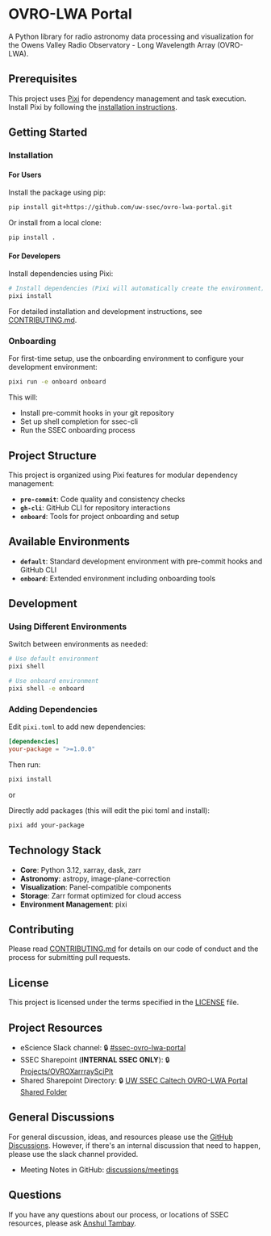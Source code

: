 # OVRO-LWA Portal

A Python library for radio astronomy data processing and visualization for the
Owens Valley Radio Observatory - Long Wavelength Array (OVRO-LWA).

## Prerequisites

This project uses [Pixi](https://pixi.sh) for dependency management and task
execution. Install Pixi by following the
[installation instructions](https://pixi.sh/latest/#installation).

## Getting Started

### Installation

#### For Users

Install the package using pip:

```bash
pip install git+https://github.com/uw-ssec/ovro-lwa-portal.git
```

Or install from a local clone:

```bash
pip install .
```

#### For Developers

Install dependencies using Pixi:

```bash
# Install dependencies (Pixi will automatically create the environment)
pixi install
```

For detailed installation and development instructions, see
[CONTRIBUTING.md](CONTRIBUTING.md).

### Onboarding

For first-time setup, use the onboarding environment to configure your
development environment:

```bash
pixi run -e onboard onboard
```

This will:

- Install pre-commit hooks in your git repository
- Set up shell completion for ssec-cli
- Run the SSEC onboarding process

## Project Structure

This project is organized using Pixi features for modular dependency management:

- **`pre-commit`**: Code quality and consistency checks
- **`gh-cli`**: GitHub CLI for repository interactions
- **`onboard`**: Tools for project onboarding and setup

## Available Environments

- **`default`**: Standard development environment with pre-commit hooks and
  GitHub CLI
- **`onboard`**: Extended environment including onboarding tools

## Development

### Using Different Environments

Switch between environments as needed:

```bash
# Use default environment
pixi shell

# Use onboard environment
pixi shell -e onboard
```

### Adding Dependencies

Edit `pixi.toml` to add new dependencies:

```toml
[dependencies]
your-package = ">=1.0.0"
```

Then run:

```bash
pixi install
```

or

Directly add packages (this will edit the pixi toml and install):

```bash
pixi add your-package
```

## Technology Stack

- **Core**: Python 3.12, xarray, dask, zarr
- **Astronomy**: astropy, image-plane-correction
- **Visualization**: Panel-compatible components
- **Storage**: Zarr format optimized for cloud access
- **Environment Management**: pixi

## Contributing

Please read [CONTRIBUTING.md](CONTRIBUTING.md) for details on our code of
conduct and the process for submitting pull requests.

## License

This project is licensed under the terms specified in the [LICENSE](LICENSE)
file.

## Project Resources

- eScience Slack channel: 🔒
  [#ssec-ovro-lwa-portal](https://escience-institute.slack.com/archives/C098GJYLNBW)
- SSEC Sharepoint (**INTERNAL SSEC ONLY**): 🔒
  [Projects/OVROXarrraySciPlt](https://uwnetid.sharepoint.com/:f:/r/sites/og_ssec_escience/Shared%20Documents/Projects/OVROXarrraySciPlt?csf=1&web=1&e=P5QKAc)
- Shared Sharepoint Directory: 🔒
  [UW SSEC Caltech OVRO-LWA Portal Shared Folder](https://uwnetid.sharepoint.com/:f:/r/sites/og_ssec_escience/Shared%20Documents/Projects/OVROXarrraySciPlt/UW%20SSEC%20Caltech%20OVRO-LWA%20Portal%20Shared%20Folder?csf=1&web=1&e=siXUk2)

## General Discussions

For general discussion, ideas, and resources please use the
[GitHub Discussions](https://github.com/uw-ssec/ovro-lwa-portal/discussions).
However, if there's an internal discussion that need to happen, please use the
slack channel provided.

- Meeting Notes in GitHub:
  [discussions/meetings](https://github.com/uw-ssec/ovro-lwa-portal/discussions/categories/meetings)

## Questions

If you have any questions about our process, or locations of SSEC resources,
please ask [Anshul Tambay](https://github.com/atambay37).
